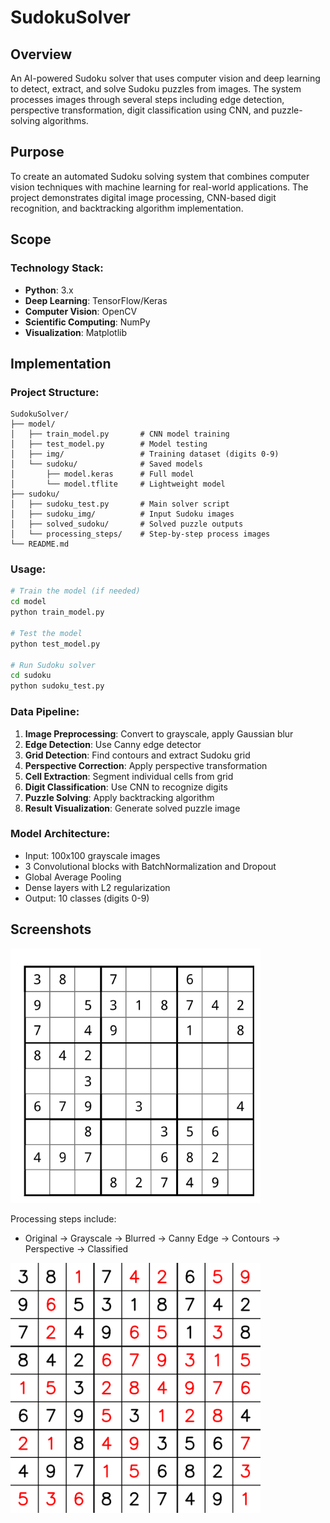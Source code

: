 # SudokuSolver

## Overview
An AI-powered Sudoku solver that uses computer vision and deep learning to detect, extract, and solve Sudoku puzzles from images. The system processes images through several steps including edge detection, perspective transformation, digit classification using CNN, and puzzle-solving algorithms.

## Purpose
To create an automated Sudoku solving system that combines computer vision techniques with machine learning for real-world applications. The project demonstrates digital image processing, CNN-based digit recognition, and backtracking algorithm implementation.

## Scope

### Technology Stack:
- **Python**: 3.x
- **Deep Learning**: TensorFlow/Keras
- **Computer Vision**: OpenCV
- **Scientific Computing**: NumPy
- **Visualization**: Matplotlib

## Implementation

### Project Structure:
```
SudokuSolver/
├── model/
│   ├── train_model.py       # CNN model training
│   ├── test_model.py        # Model testing
│   ├── img/                 # Training dataset (digits 0-9)
│   └── sudoku/              # Saved models
│       ├── model.keras      # Full model
│       └── model.tflite     # Lightweight model
├── sudoku/
│   ├── sudoku_test.py       # Main solver script
│   ├── sudoku_img/          # Input Sudoku images
│   ├── solved_sudoku/       # Solved puzzle outputs
│   └── processing_steps/    # Step-by-step process images
└── README.md
```

### Usage:
```bash
# Train the model (if needed)
cd model
python train_model.py

# Test the model
python test_model.py

# Run Sudoku solver
cd sudoku
python sudoku_test.py
```

### Data Pipeline:
1. **Image Preprocessing**: Convert to grayscale, apply Gaussian blur
2. **Edge Detection**: Use Canny edge detector
3. **Grid Detection**: Find contours and extract Sudoku grid
4. **Perspective Correction**: Apply perspective transformation
5. **Cell Extraction**: Segment individual cells from grid
6. **Digit Classification**: Use CNN to recognize digits
7. **Puzzle Solving**: Apply backtracking algorithm
8. **Result Visualization**: Generate solved puzzle image

### Model Architecture:
- Input: 100x100 grayscale images
- 3 Convolutional blocks with BatchNormalization and Dropout
- Global Average Pooling
- Dense layers with L2 regularization
- Output: 10 classes (digits 0-9)

## Screenshots

<img src="sudoku/sudoku_img/1.png" width="400" alt="Original Image">

Processing steps include:
- Original → Grayscale → Blurred → Canny Edge → Contours → Perspective → Classified

<img src="sudoku/solved_sudoku/solved_1.png" width="400" alt="Solved Sudoku">
